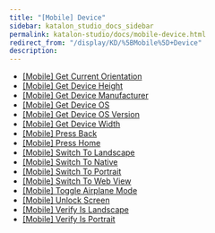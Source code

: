 ```yaml
---
title: "[Mobile] Device" 
sidebar: katalon_studio_docs_sidebar
permalink: katalon-studio/docs/mobile-device.html 
redirect_from: "/display/KD/%5BMobile%5D+Device" 
description: 
---
```

*   [\[Mobile\] Get Current Orientation](/display/KD/%5BMobile%5D+Get+Current+Orientation)
*   [\[Mobile\] Get Device Height](/display/KD/%5BMobile%5D+Get+Device+Height)
*   [\[Mobile\] Get Device Manufacturer](/display/KD/%5BMobile%5D+Get+Device+Manufacturer)
*   [\[Mobile\] Get Device OS](/display/KD/%5BMobile%5D+Get+Device+OS)
*   [\[Mobile\] Get Device OS Version](/display/KD/%5BMobile%5D+Get+Device+OS+Version)
*   [\[Mobile\] Get Device Width](/display/KD/%5BMobile%5D+Get+Device+Width)
*   [\[Mobile\] Press Back](/display/KD/%5BMobile%5D+Press+Back)
*   [\[Mobile\] Press Home](/display/KD/%5BMobile%5D+Press+Home)
*   [\[Mobile\] Switch To Landscape](/display/KD/%5BMobile%5D+Switch+To+Landscape)
*   [\[Mobile\] Switch To Native](/display/KD/%5BMobile%5D+Switch+To+Native)
*   [\[Mobile\] Switch To Portrait](/display/KD/%5BMobile%5D+Switch+To+Portrait)
*   [\[Mobile\] Switch To Web View](/display/KD/%5BMobile%5D+Switch+To+Web+View)
*   [\[Mobile\] Toggle Airplane Mode](/display/KD/%5BMobile%5D+Toggle+Airplane+Mode)
*   [\[Mobile\] Unlock Screen](/display/KD/%5BMobile%5D+Unlock+Screen)
*   [\[Mobile\] Verify Is Landscape](/display/KD/%5BMobile%5D+Verify+Is+Landscape)
*   [\[Mobile\] Verify Is Portrait](/display/KD/%5BMobile%5D+Verify+Is+Portrait)